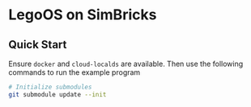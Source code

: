 # LegoOS on SimBricks

## Quick Start

Ensure `docker` and `cloud-localds` are available. 
Then use the following commands to run the example program

```bash
# Initialize submodules
git submodule update --init
```
